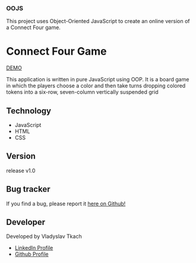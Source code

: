 
### OOJS 
This project uses Object-Oriented JavaScript to create an online version of a Connect Four game.


# Connect Four Game

<a href="https://vladysslavtkach.github.io/Connect-four-game/">DEMO</a>

This application is written in pure JavaScript using OOP. It is a board game in which the players choose a color and then take turns dropping colored tokens into a six-row, seven-column vertically suspended grid

<h2>Technology</h2>

- JavaScript
- HTML
- CSS

<h2>Version</h2>

release v1.0

<h2>Bug tracker</h2>

If you find a bug, please report it <a href="https://github.com/VladysslavTkach/Connect-four-game/issues">here on Github!</a>

<h2>Developer</h2>

Developed by Vladyslav Tkach 

<ul>
  <li><a href="https://www.linkedin.com/in/vlad-tkach-a1b821151/">LinkedIn Profile</a></li>
  <li><a href="https://github.com/VladysslavTkach">Github Profile</a></li>
</ul>
